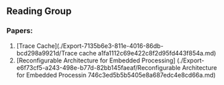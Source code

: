 ## Reading Group

### Papers:
1. [Trace Cache](./Export-7135b6e3-811e-4016-86db-bcd298a9921d/Trace cache a1fa1112c69e422c8f2d95fd443f854a.md)
2. [Reconfigurable Architecture for Embedded Processing] (./Export-e6f73cf5-a243-498e-b77d-82bb145faeaf/Reconfigurable Architecture for Embedded Processin 746c3ed5b5b5405e8a687edc4e8cd66a.md)
